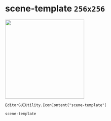 # scene-template `256x256`
<img src="/img/scene-template.png" width=256 height=256>

``` CSharp
EditorGUIUtility.IconContent("scene-template")
```
```
scene-template
```
